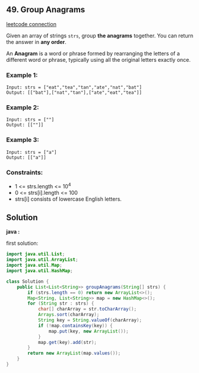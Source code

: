 ## 49. Group Anagrams

[leetcode connection](https://leetcode.com/problems/group-anagrams/)

Given an array of strings `strs`, group **the anagrams** together. You can return the answer in **any order**.

An **Anagram** is a word or phrase formed by rearranging the letters of a different word or phrase, typically using all the original letters exactly once.

### Example 1:
```
Input: strs = ["eat","tea","tan","ate","nat","bat"]
Output: [["bat"],["nat","tan"],["ate","eat","tea"]]
```

### Example 2:
```
Input: strs = [""]
Output: [[""]]
```

### Example 3:
```
Input: strs = ["a"]
Output: [["a"]]
```

### Constraints:

* 1 <= strs.length <= 10<sup>4</sup>
* 0 <= strs[i].length <= 100
* strs[i] consists of lowercase English letters.

## Solution

**java :**

first solution:
```java
import java.util.List;
import java.util.ArrayList;
import java.util.Map;
import java.util.HashMap;

class Solution {
    public List<List<String>> groupAnagrams(String[] strs) {
        if (strs.length == 0) return new ArrayList<>();
        Map<String, List<String>> map = new HashMap<>();
        for (String str : strs) {
            char[] charArray = str.toCharArray();
            Arrays.sort(charArray);
            String key = String.valueOf(charArray);
            if (!map.containsKey(key)) {
                map.put(key, new ArrayList());
            }
            map.get(key).add(str);
        }
        return new ArrayList(map.values());
    }
}
```